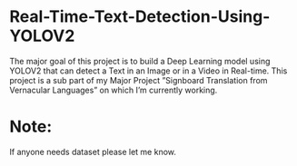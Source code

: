 # Real-Time-Text-Detection-Using-YOLOV2
The major goal of this project is to build a Deep Learning model using YOLOV2 that can detect a Text in an Image or in a Video in Real-time.
This project is a sub part of my Major Project ”Signboard Translation from Vernacular Languages” on which I’m currently working.


# Note:
If anyone needs dataset please let me know.
